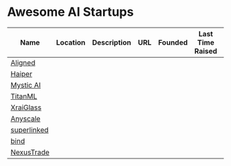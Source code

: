 # Awesome AI Startups

| Name          | Location   | Description      | URL           | Founded | Last Time Raised | # Employees | # Total Raised | Jobs Website   |
| --- | --- | --- | --- | --- | --- | --- | --- | --- |
| [Aligned](/startups/aligned-ai/README.md) | | | | | | | | |
| [Haiper](/startups/haiper/README.md) | | | | | | | | |
| [Mystic AI](/startups/mysticai/README.md) | | | | | | | | |
| [TitanML](/startups/titanml/README.md) | | | | | | | | |
| [XraiGlass](/startups/xraiglass/README.md) | | | | | | | | |
| [Anyscale](/startups/anyscale/README.md) | | | | | | | | |
| [superlinked](/startups/superlinked/README.md) | | | | | | | | |
| [bind](/startups/bind/README.md) | | | | | | | | |
| [NexusTrade](/startups/nexustrade/README.md) | | | | | | | | |
